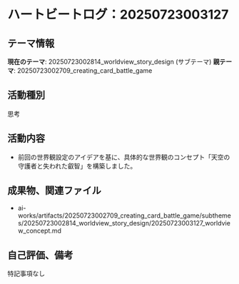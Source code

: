 # ハートビートログ：20250723003127

## テーマ情報
**現在のテーマ**: 20250723002814_worldview_story_design (サブテーマ)
**親テーマ**: 20250723002709_creating_card_battle_game

## 活動種別
思考

## 活動内容
- 前回の世界観設定のアイデアを基に、具体的な世界観のコンセプト「天空の守護者と失われた叡智」を構築しました。

## 成果物、関連ファイル
- ai-works/artifacts/20250723002709_creating_card_battle_game/subthemes/20250723002814_worldview_story_design/20250723003127_worldview_concept.md

## 自己評価、備考
特記事項なし
